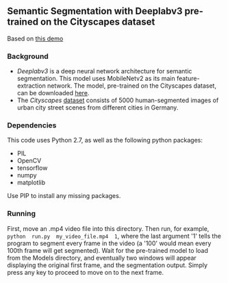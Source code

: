 ## Semantic Segmentation with Deeplabv3 pre-trained on the Cityscapes dataset
Based on [this demo](https://colab.research.google.com/github/tensorflow/models/blob/master/research/deeplab/deeplab_demo.ipynb)

### Background
* *Deeplabv3* is a deep neural network architecture for semantic segmentation. This model uses MobileNetv2 as its main feature-extraction network. The model, pre-trained on the Cityscapes dataset, can be downloaded [here](http://download.tensorflow.org/models/deeplabv3_mnv2_cityscapes_train_2018_02_05.tar.gz). 
* The *Cityscapes* [dataset](https://www.cityscapes-dataset.com) consists of 5000 human-segmented images of urban city street scenes from different cities in Germany. 

### Dependencies
This code uses Python 2.7, as well as the following python packages:
* PIL
* OpenCV
* tensorflow
* numpy
* matplotlib

Use PIP to install any missing packages. 

### Running 
First, move an .mp4 video file into this directory. Then run, for example, `python  run.py  my_video_file.mp4  1`, where the last argument '1' tells the program to segment every frame in the video (a '100' would mean every 100th frame will get segmented). Wait for the pre-trained model to load from the Models directory, and eventually two windows will appear displaying the original first frame, and the segmentation output. Simply press any key to proceed to move on to the next frame. 

